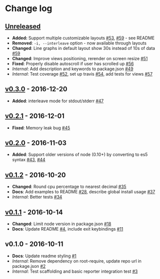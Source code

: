 # Change log

## [Unreleased]

- **Added:** Support multiple customizable layouts [\#53], [\#59] - see README
- **Removed**: `-i, --interleave` option - now available through layouts
- **Changed**: Line graphs in default layout show 30s instead of 10s of data [\#59]
- **Changed**: Improve views positioning, rerender on screen resize [\#51]
- **Fixed**: Properly disable autoscroll if user has scrolled up [\#56]
- *Internal*: Add description and keywords to package.json [\#49]
- *Internal*: Test coverage [\#52], set up travis [\#54], add tests for views [\#57]

## [v0.3.0] - 2016-12-20

- **Added**: interleave mode for stdout/stderr [\#47]

## [v0.2.1] - 2016-12-01

- **Fixed**: Memory leak bug [\#45]

## [v0.2.0] - 2016-11-03

- **Added**: Support older versions of node (0.10+) by converting to es5 syntax [\#43], [\#44]

## [v0.1.2] - 2016-10-20

- **Changed**: Round cpu percentage to nearest decimal [\#35]
- **Docs**: Add examples to README [\#28], describe global install usage [\#37]
- *Internal*: Better tests [\#34]

## [v0.1.1] - 2016-10-14

- **Changed**: Limit node version in package.json [\#18]
- **Docs**: Update README [\#4], include exit keybindings [\#11]

## v0.1.0 - 2016-10-11
- **Docs**: Update readme styling [\#1]
- *Internal*: Remove dependency on root-require, update repo url in package.json [\#2]
- *Internal*: Test scaffolding and basic reporter integration test [\#3]

[Unreleased]: https://github.com/FormidableLabs/nodejs-dashboard/compare/v0.3.0...HEAD
[v0.3.0]: https://github.com/FormidableLabs/nodejs-dashboard/compare/v0.2.1...v0.3.0
[v0.2.1]: https://github.com/FormidableLabs/nodejs-dashboard/compare/v0.2.0...v0.2.1
[v0.2.0]: https://github.com/FormidableLabs/nodejs-dashboard/compare/v0.1.2...v0.2.0
[v0.1.2]: https://github.com/FormidableLabs/nodejs-dashboard/compare/v0.1.1...v0.1.2
[v0.1.1]: https://github.com/FormidableLabs/nodejs-dashboard/compare/v0.1.0...v0.1.1

[\#59]: https://github.com/FormidableLabs/nodejs-dashboard/pull/59
[\#57]: https://github.com/FormidableLabs/nodejs-dashboard/pull/57
[\#56]: https://github.com/FormidableLabs/nodejs-dashboard/pull/56
[\#54]: https://github.com/FormidableLabs/nodejs-dashboard/pull/54
[\#53]: https://github.com/FormidableLabs/nodejs-dashboard/pull/53
[\#52]: https://github.com/FormidableLabs/nodejs-dashboard/pull/52
[\#51]: https://github.com/FormidableLabs/nodejs-dashboard/pull/51
[\#50]: https://github.com/FormidableLabs/nodejs-dashboard/pull/50
[\#49]: https://github.com/FormidableLabs/nodejs-dashboard/pull/49
[\#47]: https://github.com/FormidableLabs/nodejs-dashboard/pull/47
[\#45]: https://github.com/FormidableLabs/nodejs-dashboard/pull/45
[\#44]: https://github.com/FormidableLabs/nodejs-dashboard/pull/44
[\#43]: https://github.com/FormidableLabs/nodejs-dashboard/pull/43
[\#37]: https://github.com/FormidableLabs/nodejs-dashboard/pull/37
[\#35]: https://github.com/FormidableLabs/nodejs-dashboard/pull/35
[\#34]: https://github.com/FormidableLabs/nodejs-dashboard/pull/34
[\#28]: https://github.com/FormidableLabs/nodejs-dashboard/pull/28
[\#25]: https://github.com/FormidableLabs/nodejs-dashboard/pull/25
[\#18]: https://github.com/FormidableLabs/nodejs-dashboard/pull/18
[\#11]: https://github.com/FormidableLabs/nodejs-dashboard/pull/11
[\#4]: https://github.com/FormidableLabs/nodejs-dashboard/pull/4
[\#3]: https://github.com/FormidableLabs/nodejs-dashboard/pull/3
[\#2]: https://github.com/FormidableLabs/nodejs-dashboard/pull/2
[\#1]: https://github.com/FormidableLabs/nodejs-dashboard/pull/1
